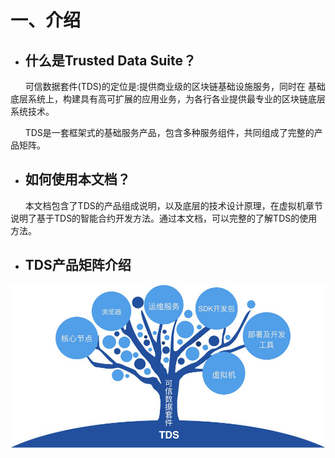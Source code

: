 # 一、介绍
- ## 什么是Trusted Data Suite？

&#160;&#160;&#160;&#160;&#160;&#160;可信数据套件(TDS)的定位是:提供商业级的区块链基础设施服务，同时在 基础底层系统上，构建具有高可扩展的应用业务，为各行各业提供最专业的区块链底层系统技术。 
    
&#160;&#160;&#160;&#160;&#160;&#160;TDS是一套框架式的基础服务产品，包含多种服务组件，共同组成了完整的产品矩阵。 

- ## 如何使用本文档？

&#160;&#160;&#160;&#160;&#160;&#160;本文档包含了TDS的产品组成说明，以及底层的技术设计原理，在虚拟机章节说明了基于TDS的智能合约开发方法。通过本文档，可以完整的了解TDS的使用方法。

- ## TDS产品矩阵介绍
![python-success](img/matrix.png)
